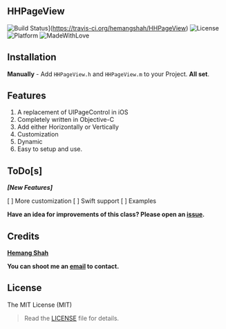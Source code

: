 ## HHPageView

![Build Status](https://travis-ci.org/hemangshah/printer.svg?branch=master)](https://travis-ci.org/hemangshah/HHPageView)
![License](https://img.shields.io/badge/License-MIT-lightgrey.svg)
![Platform](https://img.shields.io/badge/Platforms-iOS-red.svg)
![MadeWithLove](https://img.shields.io/badge/Made%20with%20%E2%9D%A4-India-green.svg)

## Installation

**Manually** - Add `HHPageView.h` and  `HHPageView.m` to your Project. **All set**.

## Features

1. A replacement of UIPageControl in iOS
2. Completely written in Objective-C
3. Add either Horizontally or Vertically
4. Customization
5. Dynamic
6. Easy to setup and use.

    
## ToDo[s]

<b><i>[New Features]</i></b>

[ ] More customization
[ ] Swift support
[ ] Examples

<b>Have an idea for improvements of this class?
Please open an [issue](https://github.com/hemangshah/printer/issues/new).</b>
    
## Credits

<b>[Hemang Shah](www.ikiwitech.com)</b>

**You can shoot me an [email](http://www.google.com/recaptcha/mailhide/d?k=01IzGihUsyfigse2G9z80rBw==&c=vU7vyAaau8BctOAIJFwHVbKfgtIqQ4QLJaL73yhnB3k=) to contact.**

## License

The MIT License (MIT)

> Read the [LICENSE](https://github.com/hemangshah/HHPageView/blob/master/LICENSE) file for details.

